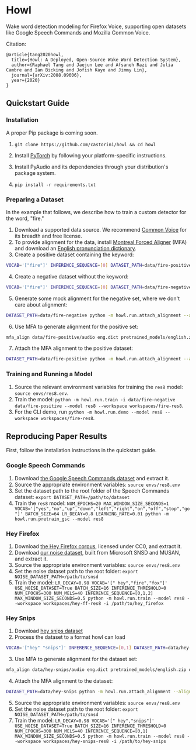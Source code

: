 # Howl
Wake word detection modeling for Firefox Voice, supporting open datasets like Google Speech Commands and Mozilla Common Voice.

Citation:
```
@article{tang2020howl,
  title={Howl: A Deployed, Open-Source Wake Word Detection System},
  author={Raphael Tang and Jaejun Lee and Afsaneh Razi and Julia Cambre and Ian Bicking and Jofish Kaye and Jimmy Lin},
  journal={arXiv:2008.09606},
  year={2020}
}
```

## Quickstart Guide

### Installation

A proper Pip package is coming soon. 

1. `git clone https://github.com/castorini/howl && cd howl`

2. Install [PyTorch](https://pytorch.org) by following your platform-specific instructions.

3. Install PyAudio and its dependencies through your distribution's package system.

4. `pip install -r requirements.txt`

### Preparing a Dataset

In the example that follows, we describe how to train a custom detector for the word, "fire."

1. Download a supported data source. We recommend [Common Voice](https://commonvoice.mozilla.org/) for its breadth and free license.
2. To provide alignment for the data, install [Montreal Forced Aligner](https://montreal-forced-aligner.readthedocs.io/en/latest/installation.html) (MFA)
and download an [English pronunciation dictionary](http://svn.code.sf.net/p/cmusphinx/code/trunk/cmudict/cmudict-0.7b).
3. Create a positive dataset containing the keyword: 
```bash
VOCAB='["fire"]' INFERENCE_SEQUENCE=[0] DATASET_PATH=data/fire-positive python -m howl.run.create_raw_dataset --negative-pct 0 -i ~/path/to/common-voice --positive-pct 100
```
4. Create a negative dataset without the keyword:
```bash
VOCAB='["fire"]' INFERENCE_SEQUENCE=[0] DATASET_PATH=data/fire-negative python -m howl.run.create_raw_dataset --negative-pct 5 -i ~/path/to/common-voice --positive-pct 0
```
5. Generate some mock alignment for the negative set, where we don't care about alignment:
```bash
DATASET_PATH=data/fire-negative python -m howl.run.attach_alignment --align-type stub
```
6. Use MFA to generate alignment for the positive set:
```bash
mfa_align data/fire-positive/audio eng.dict pretrained_models/english.zip output-folder
```
7. Attach the MFA alignment to the positive dataset:
```bash
DATASET_PATH=data/fire-positive python -m howl.run.attach_alignment --align-type mfa -i output-folder
```

### Training and Running a Model

1. Source the relevant environment variables for training the `res8` model: `source envs/res8.env`.
2. Train the model: `python -m howl.run.train -i data/fire-negative data/fire-positive --model res8 --workspace workspaces/fire-res8`.
3. For the CLI demo, run `python -m howl.run.demo --model res8 --workspace workspaces/fire-res8`.

## Reproducing Paper Results

First, follow the installation instructions in the quickstart guide.

### Google Speech Commands

1. Download [the Google Speech Commands dataset](https://ai.googleblog.com/2017/08/launching-speech-commands-dataset.html) and extract it.
2. Source the appropriate environment variables: `source envs/res8.env`
3. Set the dataset path to the root folder of the Speech Commands dataset: `export DATASET_PATH=/path/to/dataset`
4. Train the `res8` model: `NUM_EPOCHS=20 MAX_WINDOW_SIZE_SECONDS=1 VOCAB='["yes","no","up","down","left","right","on","off","stop","go"]' BATCH_SIZE=64 LR_DECAY=0.8 LEARNING_RATE=0.01 python -m howl.run.pretrain_gsc --model res8`

### Hey Firefox

1. Download [the Hey Firefox corpus](http://nlp.rocks/firefox), licensed under CC0, and extract it.
2. Download [our noise dataset](http://nlp.rocks/ffnoise), built from Microsoft SNSD and MUSAN, and extract it.
3. Source the appropriate environment variables: `source envs/res8.env`
4. Set the noise dataset path to the root folder: `export NOISE_DATASET_PATH=/path/to/snsd`
5. Train the model: `LR_DECAY=0.98 VOCAB='[" hey","fire","fox"]' USE_NOISE_DATASET=True BATCH_SIZE=16 INFERENCE_THRESHOLD=0 NUM_EPOCHS=300 NUM_MELS=40 INFERENCE_SEQUENCE=[0,1,2] MAX_WINDOW_SIZE_SECONDS=0.5 python -m howl.run.train --model res8 --workspace workspaces/hey-ff-res8 -i /path/to/hey_firefox`

### Hey Snips

1. Download [hey snips dataset](https://github.com/sonos/keyword-spotting-research-datasets)
2. Process the dataset to a format howl can load
```bash
VOCAB='["hey" "snips"]' INFERENCE_SEQUENCE=[0,1] DATASET_PATH=data/hey-snips python -m howl.run.create_raw_dataset -i ~/path/to/hey_snips_dataset
```
3. Use MFA to generate alignment for the dataset set:
```bash
mfa_align data/hey-snips/audio eng.dict pretrained_models/english.zip output-folder
```
4. Attach the MFA alignment to the dataset:
```bash
DATASET_PATH=data/hey-snips python -m howl.run.attach_alignment --align-type mfa -i output-folder
```
5. Source the appropriate environment variables: `source envs/res8.env`
6. Set the noise dataset path to the root folder: `export NOISE_DATASET_PATH=/path/to/snsd`
7. Train the model: `LR_DECAY=0.98 VOCAB='[" hey","snips"]' USE_NOISE_DATASET=True BATCH_SIZE=16 INFERENCE_THRESHOLD=0 NUM_EPOCHS=300 NUM_MELS=40 INFERENCE_SEQUENCE=[0,1] MAX_WINDOW_SIZE_SECONDS=0.5 python -m howl.run.train --model res8 --workspace workspaces/hey-snips-res8 -i /path/to/hey-snips`